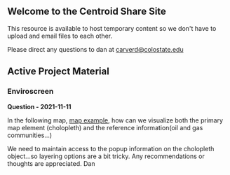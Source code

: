 ## Welcome to the Centroid Share Site

This resource is available to host temporary content so we don't have to upload and email files to each other.

Please direct any questions to dan at carverd@colostate.edu

## Active Project Material

### Enviroscreen

**Question - 2021-11-11**

In the following map, [map example](https://geospatialcentroid.github.io/docs/mapExample.html), how can we visualize both the primary map element (cholopleth) and the reference information(oil and gas communities...)

We need to maintain access to the popup information on the cholopleth object...so layering options are a bit tricky.
Any recommendations or thoughts are appreciated.
Dan 
